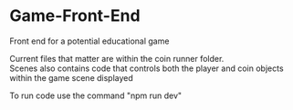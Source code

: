 # Game-Front-End
Front end for a potential educational game

Current files that matter are within the coin runner folder.  
Scenes also contains code that controls both the player and coin objects within the game scene displayed

To run code use the command "npm run dev"
